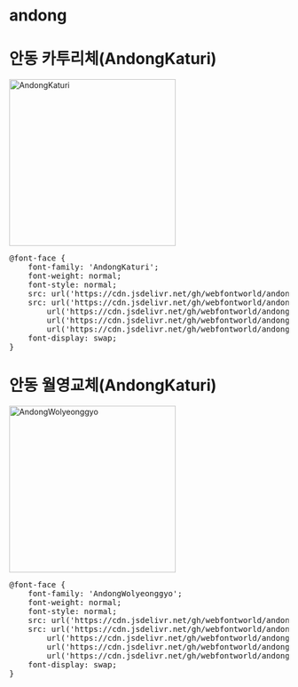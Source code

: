 # andong

# 안동 카투리체(AndongKaturi)

<a href="https://wess.tistory.com/246" target="_blank">
    <img src="https://webfontworld.github.io/andong/AndongKaturi.jpg" alt="AndongKaturi" style="width:300px">
</a>

<pre>
@font-face {
    font-family: 'AndongKaturi';
    font-weight: normal;
    font-style: normal;
    src: url('https://cdn.jsdelivr.net/gh/webfontworld/andong/AndongKaturi.eot');
    src: url('https://cdn.jsdelivr.net/gh/webfontworld/andong/AndongKaturi.eot?#iefix') format('embedded-opentype'),
        url('https://cdn.jsdelivr.net/gh/webfontworld/andong/AndongKaturi.woff2') format('woff2'),
        url('https://cdn.jsdelivr.net/gh/webfontworld/andong/AndongKaturi.woff') format('woff'),
        url('https://cdn.jsdelivr.net/gh/webfontworld/andong/AndongKaturi.ttf') format("truetype");
    font-display: swap;
}
</pre>

# 안동 월영교체(AndongKaturi)

<a href="https://wess.tistory.com/247" target="_blank">
    <img src="https://webfontworld.github.io/andong/AndongWolyeonggyo.jpg" alt="AndongWolyeonggyo" style="width:300px">
</a>
<pre>
@font-face {
    font-family: 'AndongWolyeonggyo';
    font-weight: normal;
    font-style: normal;
    src: url('https://cdn.jsdelivr.net/gh/webfontworld/andong/AndongWolyeonggyo.eot');
    src: url('https://cdn.jsdelivr.net/gh/webfontworld/andong/AndongWolyeonggyo.eot?#iefix') format('embedded-opentype'),
        url('https://cdn.jsdelivr.net/gh/webfontworld/andong/AndongWolyeonggyo.woff2') format('woff2'),
        url('https://cdn.jsdelivr.net/gh/webfontworld/andong/AndongWolyeonggyo.woff') format('woff'),
        url('https://cdn.jsdelivr.net/gh/webfontworld/andong/AndongWolyeonggyo.ttf') format("truetype");
    font-display: swap;
}
</pre>
